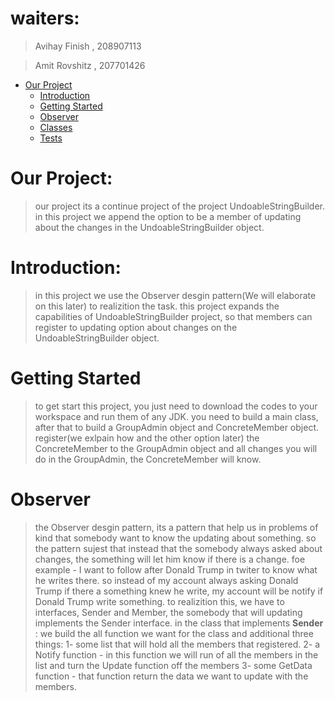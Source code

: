 # waiters:
> Avihay Finish , 208907113

> Amit Rovshitz , 207701426

- [Our Project](#our-project)
    - [Introduction](#introduction)
    - [Getting Started](#getting-started)
    - [Observer](#observer)
    - [Classes](#classes)
    - [Tests](#Tests)


# Our Project:

> our project its a continue project of the project UndoableStringBuilder. 
> in this project we append the option to be a member of updating about the changes in the UndoableStringBuilder object.


# Introduction:

> in this project we use the Observer desgin pattern(We will elaborate on this later) to realizition the task.
> this project expands the capabilities of UndoableStringBuilder project, so that members can register to updating option about changes on
> the UndoableStringBuilder object. 

# Getting Started

> to get start this project, you just need to download the codes to your workspace and run them of any JDK.
> you need to build a main class, after that to build a GroupAdmin object and ConcreteMember object. register(we exlpain how and the other option later)
> the ConcreteMember to the GroupAdmin object and all changes you will do in the GroupAdmin, the ConcreteMember will know. 

# Observer

> the Observer desgin pattern, its a pattern that help us in problems of kind that somebody want to know the updating about something. so the pattern sujest
> that instead that the somebody always asked about changes, the something will let him know if there is a change.
> foe example - I want to follow after Donald Trump in twiter to know what he writes there. so instead of my account always asking Donald Trump if there a something
> knew he write,  my account will be notify if Donald Trump write something.
> to realizition this, we have to interfaces, Sender and Member, the somebody that will updating implements the Sender interface.
> in the class that implements **Sender** :    we build the all function we want for the class and additional three things:
> 1- some list that will hold all the members that registered.
> 2- a Notify function - in this function we will run of all the members in the list and turn the Update function off the members
> 3- some GetData function - that function return the data we want to update with the members.   
